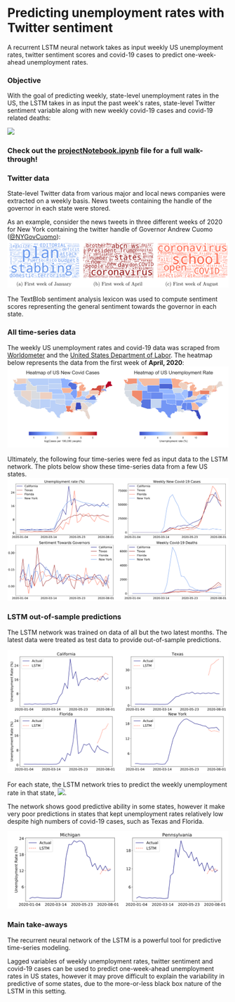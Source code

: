 # Predicting unemployment rates with Twitter sentiment
A recurrent LSTM neural network takes as input weekly US unemployment rates, twitter sentiment scores and covid-19 cases to predict one-week-ahead unemployment rates.

### Objective
With the goal of predicting weekly, state-level unemployment rates in the US, the LSTM takes in as input the past week's rates, state-level Twitter sentiment variable along with new weekly covid-19 cases and covid-19 related deaths:

<img src="https://render.githubusercontent.com/render/math?math=X_{t} =\bigg[y_{t-1}, S_{t-1}, C_{t-1}, D_{t-1}\bigg]">

### Check out the [projectNotebook.ipynb](projectNotebook.ipynb) file for a full walk-through!

### Twitter data
State-level Twitter data from various major and local news companies were extracted on a weekly basis. News tweets containing the handle of the governor in each state were stored. 

As an example, consider the news tweets in three different weeks of 2020 for New York containing the twitter handle of Governor Andrew Cuomo ([@NYGovCuomo](https://twitter.com/NYGovCuomo)):
![Wordclouds](wordclouds.PNG)

The TextBlob sentiment analysis lexicon was used to compute sentiment scores representing the general sentiment towards the governor in each state. 

### All time-series data
The weekly US unemployment rates and covid-19 data was scraped from [Worldometer](https://www.worldometers.info/coronavirus/usa/) and the [United States Department of Labor](https://oui.doleta.gov/unemploy/claims.asp). The heatmap below represents the data from the first week of **April, 2020**:
![heatmap](heatmap.PNG)

Ultimately, the following four time-series were fed as input data to the LSTM network. The plots below show these time-series data from a few US states.   
![inputTimeseries](inputTimeseries.PNG)

### LSTM out-of-sample predictions
The LSTM network was trained on data of all but the two latest months. The latest data were treated as test data to provide out-of-sample predictions. 

![results](results.PNG)

For each state, the LSTM network tries to predict the weekly unemployment rate in that state, <img src="https://render.githubusercontent.com/render/math?math=y_{t}">.

The network shows good predictive ability in some states, however it make very poor predictions in states that kept unemployment rates relatively low despite high numbers of covid-19 cases, such as Texas and Florida. 

![moreresults](moreResults.PNG)

### Main take-aways
The recurrent neural network of the LSTM is a powerful tool for predictive time-series modeling.

Lagged variables of weekly unemployment rates, twitter sentiment and covid-19 cases can be used to predict one-week-ahead unemployment rates in US states, however it may prove difficult to explain the variability in predictive of some states, due to the more-or-less black box nature of the LSTM in this setting. 

